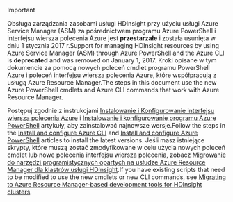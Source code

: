 > [!IMPORTANT]
> <span data-ttu-id="d53de-101">Obsługa zarządzania zasobami usługi HDInsight przy użyciu usługi Azure Service Manager (ASM) za pośrednictwem programu Azure PowerShell i interfejsu wiersza polecenia Azure jest **przestarzałe** i została usunięta w dniu 1 stycznia 2017 r.</span><span class="sxs-lookup"><span data-stu-id="d53de-101">Support for managing HDInsight resources by using Azure Service Manager (ASM) through Azure PowerShell and the Azure CLI is **deprecated** and was removed on January 1, 2017.</span></span> <span data-ttu-id="d53de-102">Kroki opisane w tym dokumencie za pomocą nowych poleceń cmdlet programu PowerShell Azure i poleceń interfejsu wiersza polecenia Azure, które współpracują z usługą Azure Resource Manager.</span><span class="sxs-lookup"><span data-stu-id="d53de-102">The steps in this document use the new Azure PowerShell cmdlets and Azure CLI commands that work with Azure Resource Manager.</span></span>
> 
> <span data-ttu-id="d53de-103">Postępuj zgodnie z instrukcjami [Instalowanie i Konfigurowanie interfejsu wiersza polecenia Azure](../articles/cli-install-nodejs.md) i [Instalowanie i konfigurowanie programu Azure PowerShell](/powershell/azureps-cmdlets-docs) artykuły, aby zainstalować najnowsze wersje.</span><span class="sxs-lookup"><span data-stu-id="d53de-103">Follow the steps in the [Install and configure Azure CLI](../articles/cli-install-nodejs.md) and [Install and configure Azure PowerShell](/powershell/azureps-cmdlets-docs) articles to install the latest versions.</span></span> <span data-ttu-id="d53de-104">Jeśli masz istniejące skrypty, które muszą zostać zmodyfikowane w celu użycia nowych poleceń cmdlet lub nowe polecenia interfejsu wiersza polecenia, zobacz [Migrowanie do narzędzi programistycznych opartych na usłudze Azure Resource Manager dla klastrów usługi HDInsight](../articles/hdinsight/hdinsight-hadoop-development-using-azure-resource-manager.md).</span><span class="sxs-lookup"><span data-stu-id="d53de-104">If you have existing scripts that need to be modified to use the new cmdlets or new CLI commands, see [Migrating to Azure Resource Manager-based development tools for HDInsight clusters](../articles/hdinsight/hdinsight-hadoop-development-using-azure-resource-manager.md).</span></span>
> 
> 

